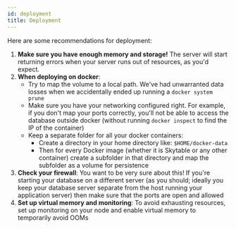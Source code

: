 ```yaml
---
id: deployment
title: Deployment
---
```


Here are some recommendations for deployment:
1. **Make sure you have enough memory and storage!** The server will start returning errors when your server runs out of resources, as you'd expect.
2. **When deploying on docker**:
   - Try to map the volume to a local path. We've had unwarranted data losses when we accidentally ended up running a `docker system prune`
   - Make sure you have your networking configured right. For example, if you don't map your ports correctly, you'll not be able to access the database outside docker (without running `docker inspect` to find the IP of the container)
   - Keep a separate folder for all your docker containers:
     - Create a directory in your home directory like: `$HOME/docker-data`
     - Then for every Docker image (whether it is Skytable or any other container) create a subfolder in that directory and map
       the subfolder as a volume for persistence
3. **Check your firewall**: You want to be very sure about this! If you're starting your database on a different server (as you should; ideally you keep your database server separate from the host running your application server) then make sure that the ports are open and allowed
4. **Set up virtual memory and monitoring**: To avoid exhausting resources, set up monitoring on your node and enable virtual memory to temporarily avoid OOMs
